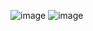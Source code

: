 ![image](https://github.com/Deeds101/CYBR8420-project/assets/143226996/b3dcf3b2-8735-46a3-8b3f-ecd5ee663abb)
![image](https://github.com/Deeds101/CYBR8420-project/assets/143226996/c2850d83-6eaa-4680-96fa-b8601ce491e8)
